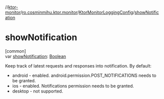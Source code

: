 //[ktor-monitor](../../../index.md)/[ro.cosminmihu.ktor.monitor](../index.md)/[KtorMonitorLoggingConfig](index.md)/[showNotification](show-notification.md)

# showNotification

[common]\
var [showNotification](show-notification.md): [Boolean](https://kotlinlang.org/api/core/kotlin-stdlib/kotlin/-boolean/index.html)

Keep track of latest requests and responses into notification. By default:

- 
   android   - enabled. android.permission.POST_NOTIFICATIONS needs to be granted.
- 
   ios       - enabled. Notifications permission needs to be granted.
- 
   desktop   - not supported.